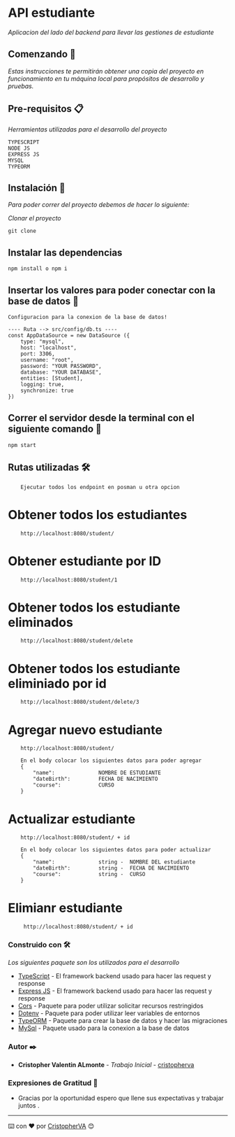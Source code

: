 # API estudiante

_Aplicacion del lado del backend para llevar las gestiones de estudiante_

## Comenzando 🚀

_Estas instrucciones te permitirán obtener una copia del proyecto en funcionamiento en tu máquina local para propósitos de desarrollo y pruebas._

## Pre-requisitos 📋

_Herramientas utilizadas para el desarrollo del proyecto_

```
TYPESCRIPT
NODE JS
EXPRESS JS
MYSQL
TYPEORM
```

## Instalación 🔧

_Para poder correr del proyecto debemos de hacer lo siguiente:_

_Clonar el proyecto_

```
git clone 
```

## Instalar las dependencias

```
npm install o npm i
```


## Insertar los valores para poder conectar con la base de datos 🔧

```
Configuracion para la conexion de la base de datos!

---- Ruta --> src/config/db.ts ----
const AppDataSource = new DataSource ({
    type: "mysql",
    host: "localhost",
    port: 3306,
    username: "root",
    password: "YOUR PASSWORD",
    database: "YOUR DATABASE",
    entities: [Student],
    logging: true,
    synchronize: true
})

```

## Correr el servidor desde la terminal con el siguiente comando 🔧

```
npm start
```


## Rutas utilizadas 🛠️

```
    Ejecutar todos los endpoint en posman u otra opcion
```
 
# Obtener todos los estudiantes

```
    http://localhost:8080/student/
```

# Obtener estudiante por ID

```
    http://localhost:8080/student/1
```

# Obtener todos los estudiante eliminados

```
    http://localhost:8080/student/delete
```

# Obtener todos los estudiante eliminiado por id

```
    http://localhost:8080/student/delete/3
```



# Agregar nuevo estudiante
```
    http://localhost:8080/student/

    En el body colocar los siguientes datos para poder agregar
    {
        "name":              NOMBRE DE ESTUDIANTE
        "dateBirth":         FECHA DE NACIMIENTO
        "course":            CURSO
    }   
```

# Actualizar estudiante

```
    http://localhost:8080/student/ + id

    En el body colocar los siguientes datos para poder actualizar
    {
        "name":              string -  NOMBRE DEL estudiante
        "dateBirth":         string -  FECHA DE NACIMIENTO
        "course":            string -  CURSO
    }
```

# Elimianr estudiante
```
     http://localhost:8080/student/ + id
```

### Construido con 🛠️

_Los siguientes paquete son los utilizados para el desarrollo_

* [TypeScript](https://expressjs.com/es/) - El framework backend usado para hacer las request y response
* [Express JS](https://expressjs.com/es/) - El framework backend usado para hacer las request y response
* [Cors](https://www.npmjs.com/package/cors) - Paquete para poder utilizar solicitar recursos restringidos
* [Dotenv](https://www.npmjs.com/package/dotenv) - Paquete para poder utilizar leer variables de entornos
* [TypeORM](https://www.npmjs.com/package/typeorm) - Paquete para crear la base de datos y hacer las migraciones
* [MySql](https://www.npmjs.com/package/mysql) - Paquete usado para la conexion a la base de datos

### Autor ✒️

* **Cristopher Valentin ALmonte** - *Trabajo Inicial* - [cristopherva](https://github.com/cristopherva)

### Expresiones de Gratitud 🎁

* Gracias por la oportunidad espero que llene sus expectativas y trabajar juntos .

---
⌨️ con ❤️ por [CristopherVA](https://github.com/cristopherva) 😊